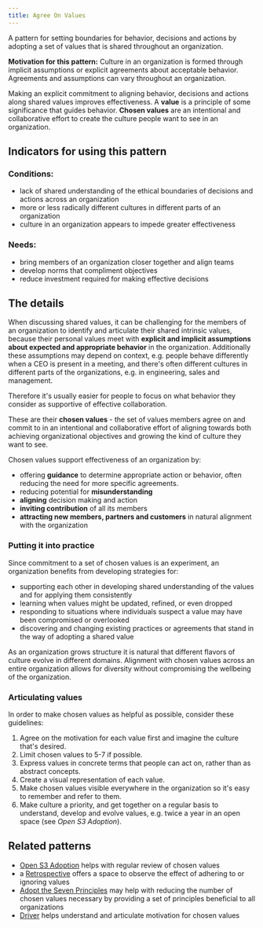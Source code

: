 ```yaml
---
title: Agree On Values 
---
```


A pattern for setting boundaries for behavior, decisions and actions by adopting a set of  values that is shared throughout an organization.

**Motivation for this pattern:** Culture in an organization is formed through implicit assumptions or explicit agreements about acceptable behavior. Agreements and assumptions can vary throughout an organization. 

Making an explicit commitment to aligning behavior, decisions and actions along shared values improves effectiveness. A **value** is a principle of some significance that guides behavior. **Chosen values** are an intentional and collaborative effort to create the culture people want to see in an organization. 


## Indicators for using this pattern


### Conditions:

* lack of shared understanding of the ethical boundaries of decisions and actions across an organization
* more or less radically different cultures in different parts of an organization
* culture in an organization appears to impede greater effectiveness

  
### Needs:

* bring members of an organization closer together and align teams
* develop norms that compliment objectives
* reduce investment required for making effective decisions

  
## The details ##

When discussing shared values, it can be challenging for the members of an organization to identify and articulate their shared intrinsic values, because their personal values meet with **explicit and implicit assumptions about expected and appropriate behavior** in the organization. Additionally these assumptions may depend on context, e.g. people behave differently when a CEO is present in a meeting,  and there's often different cultures in different parts of the organizations, e.g. in engineering, sales and management.

Therefore it's usually easier for people to focus on what behavior they consider as supportive of effective collaboration. 

These are their **chosen values** - the set of values members agree on and commit to in an intentional and collaborative effort of aligning towards both achieving organizational objectives and growing the kind of culture they want to see.

Chosen values support effectiveness of an organization by:

* offering **guidance** to determine appropriate action or behavior, often reducing the need for more specific agreements.
* reducing potential for **misunderstanding**
* **aligning** decision making and action
* **inviting contribution** of all its members
* **attracting new members, partners and customers** in natural alignment with the organization


### Putting it into practice ###

Since commitment to a set of chosen values is an experiment, an organization benefits from developing strategies for:

* supporting each other in developing shared understanding of the values and for applying them consistently
* learning when values might be updated, refined, or even dropped
* responding to situations where individuals suspect  a value may have been compromised or overlooked
* discovering and changing existing practices or agreements that stand in the way of adopting a shared value

As an organization grows structure it is natural that different flavors of culture evolve in different domains. Alignment with chosen values across an entire organization allows for diversity without compromising the wellbeing of the organization.


### Articulating values ###

In order to make chosen values as helpful as possible, consider these guidelines:

1. Agree on the motivation for each value first and imagine the culture that's desired.
2. Limit chosen values to 5-7 if possible.
3. Express values in concrete terms that people can act on, rather than as abstract concepts.
4. Create a visual representation of each value.
5. Make chosen values visible everywhere in the organization so it's easy to remember and refer to them.
6. Make culture a priority, and get together on a regular basis to understand, develop and evolve values, e.g. twice a year in an open space (see *Open S3 Adoption*).


## Related patterns ##

* [Open S3 Adoption](open-s3-adoption.md) helps with regular review of chosen values
* a [Retrospective](retrospective.md) offers a space to observe the effect of adhering to or ignoring values
* [Adopt the Seven Principles](adopt-the-seven-principles.md) may help with reducing the number of chosen values necessary by providing a set of principles beneficial to all organizations
* [Driver](driver.md) helps understand and articulate motivation for chosen values
